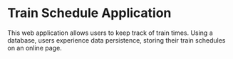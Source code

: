 # Train Schedule Application

This web application allows users to keep track of train times. Using a database, users
experience data persistence, storing their train schedules on an online page.
